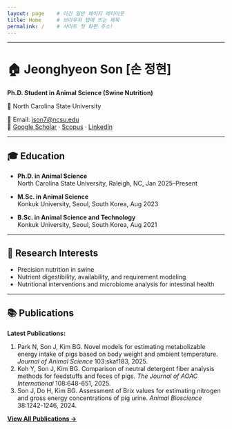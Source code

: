 ```yaml
---
layout: page    # 이건 일반 페이지 레이아웃
title: Home     # 브라우저 탭에 뜨는 제목
permalink: /    # 사이트 첫 화면 주소!
---
```

---
# 🏠 Jeonghyeon Son [손 정현]
**Ph.D. Student in Animal Science (Swine Nutrition)**  

🐺 North Carolina State University  

📧 Email: [json7@ncsu.edu](mailto:json7@ncsu.edu)  
🔗 [Google Scholar](https://scholar.google.com/citations?user=FwQUdD4AAAAJ&hl=en&authuser=1) · 
[Scopus](https://www.scopus.com/authid/detail.uri?authorId=58131804100) · 
[LinkedIn](https://www.linkedin.com/in/jeonghyeon-son-107a10246/)

---

## 🎓 Education
- **Ph.D. in Animal Science**  
  North Carolina State University, Raleigh, NC, Jan 2025–Present  

- **M.Sc. in Animal Science**  
  Konkuk University, Seoul, South Korea, Aug 2023  

- **B.Sc. in Animal Science and Technology**  
  Konkuk University, Seoul, South Korea, Aug 2021  

---
## 🔬 Research Interests
- Precision nutrition in swine  
- Nutrient digestibility, availability, and requirement modeling  
- Nutritional interventions and microbiome analysis for intestinal health  


---
## 📚 Publications
**Latest Publications:**
1. Park N, Son J, Kim BG. Novel models for estimating metabolizable energy intake of pigs based on body weight and ambient temperature. *Journal of Animal Science* 103:skaf183, 2025.
2. Koh Y, Son J, Kim BG. Comparison of neutral detergent fiber analysis methods for feedstuffs and feces of pigs. *The Journal of AOAC International* 108:648-651, 2025.
3. Son J, Do H, Kim BG. Assessment of Brix values for estimating nitrogen and gross energy concentrations of pig urine. *Animal Bioscience* 38:1242-1246, 2024.

[**View All Publications →**](/publication/)

